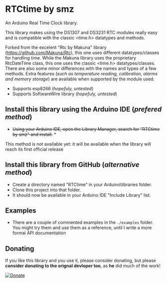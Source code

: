 # RTCtime by smz

An Arduino Real Time Clock library.  

This library makes using the DS1307 and DS3231 RTC modules really easy and is compatible with the classic &lt;time.h&gt; datatypes and methods.

Forked from the excelent "Rtc by Makuna" library (https://github.com/Makuna/Rtc), this one uses different datatypes/classes for handling time. While the Makuna library uses the proprietary RtcDateTime class, this one uses the classic &lt;time.h&gt; datatypes/classes. There are also some minor differences with the names and types of a few methods. Extra features (_such as temperature reading, calibration, alarms and memory storage_) are available when supported by the module used.

 - Supports esp8266 (*hopefuly, untested*)
 - Supports SoftwareWire library (*hopefuly, untested*)

## Install this library using the Arduino IDE (_prefered method_)
 - ~~Using your Arduino IDE, open the Library Manager, search for "RTCtime by smz" and install.~~ *

This method is not available yet: it will be available when the library will reach its first official release

## Install this library from GitHub (_alternative method_)
 - Create a directory named "RTCtime" in your Arduino\libraries folder.
 - Clone this project into that folder.  
 - It should now be available in your Arduino IDE "Include Library" list.

## Examples

 - There are a couple of commented examples in the `./examples` folder. You might try them and use them as a reference, until I write a more formal API documentation

## Donating
If you like this library and you use it, please consider donating, but please __consider donating to the orignal devloper too__, as **he** did much of the work! 

[![Donate](http://img.shields.io/paypal/donate.png?color=yellow)](https://www.paypal.me/SergioManzi)
